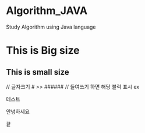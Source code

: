 # Algorithm_JAVA
Study Algorithm using Java language


This is Big size
===========

This is small size
-----------------

// 글자크기 # >> ######
// 들여쓰기 하면 해당 블럭 표시
ex

테스트 

  안녕하세요
 
끝

